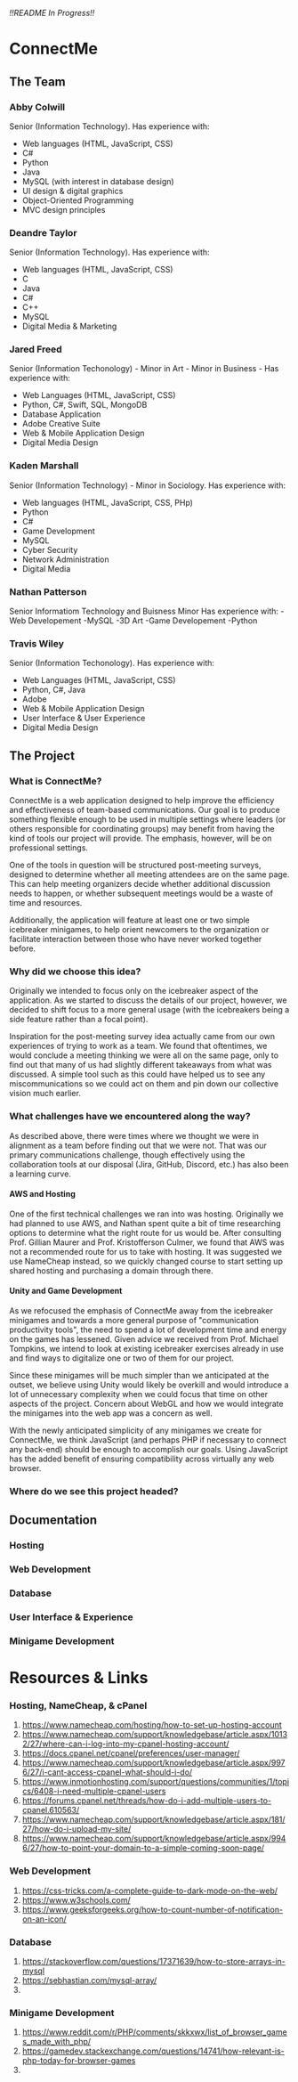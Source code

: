 _!!README In Progress!!_
# ConnectMe


## The Team

### Abby Colwill

Senior (Information Technology).
Has experience with:
- Web languages (HTML, JavaScript, CSS)
- C#
- Python
- Java
- MySQL (with interest in database design)
- UI design & digital graphics
- Object-Oriented Programming
- MVC design principles

### Deandre Taylor

Senior (Information Technology).
Has experience with:
- Web languages (HTML, JavaScript, CSS)
- C
- Java
- C#
- C++
- MySQL
- Digital Media & Marketing

### Jared Freed

Senior (Information Techonology) - Minor in Art - Minor in Business -
Has experience with:
- Web Languages (HTML, JavaScript, CSS)
- Python, C#, Swift, SQL, MongoDB
- Database Application
- Adobe Creative Suite
- Web & Mobile Application Design
- Digital Media Design

### Kaden Marshall

Senior (Information Technology) - Minor in Sociology.
Has experience with:
- Web languages (HTML, JavaScript, CSS, PHp)
- Python
- C#
- Game Development
- MySQL
- Cyber Security
- Network Administration
- Digital Media

### Nathan Patterson

Senior Informatiom Technology and Buisness Minor
Has experience with:
-Web Developement
-MySQL
-3D Art 
-Game Developement
-Python

### Travis Wiley

Senior (Information Techonology).
Has experience with:
- Web Languages (HTML, JavaScript, CSS)
- Python, C#, Java
- Adobe
- Web & Mobile Application Design
- User Interface & User Experience
- Digital Media Design

## The Project

### What is ConnectMe?

ConnectMe is a web application designed to help improve the efficiency and effectiveness of team-based communications. Our goal is to produce something flexible enough to be used in multiple settings where leaders (or others responsible for coordinating groups) may benefit from having the kind of tools our project will provide. The emphasis, however, will be on professional settings.

One of the tools in question will be structured post-meeting surveys, designed to determine whether all meeting attendees are on the same page. This can help meeting organizers decide whether additional discussion needs to happen, or whether subsequent meetings would be a waste of time and resources.

Additionally, the application will feature at least one or two simple icebreaker minigames, to help orient newcomers to the organization or facilitate interaction between those who have never worked together before.

### Why did we choose this idea?

Originally we intended to focus only on the icebreaker aspect of the application. As we started to discuss the details of our project, however, we decided to shift focus to a more general usage (with the icebreakers being a side feature rather than a focal point).

Inspiration for the post-meeting survey idea actually came from our own experiences of trying to work as a team. We found that oftentimes, we would conclude a meeting thinking we were all on the same page, only to find out that many of us had slightly different takeaways from what was discussed. A simple tool such as this could have helped us to see any miscommunications so we could act on them and pin down our collective vision much earlier.  

### What challenges have we encountered along the way?

As described above, there were times where we thought we were in alignment as a team before finding out that we were not. That was our primary communications challenge, though effectively using the collaboration tools at our disposal (Jira, GitHub, Discord, etc.) has also been a learning curve.  

#### AWS and Hosting

One of the first technical challenges we ran into was hosting. Originally we had planned to use AWS, and Nathan spent quite a bit of time researching options to determine what the right route for us would be. After consulting Prof. Gillian Maurer and Prof. Kristofferson Culmer, we found that AWS was not a recommended route for us to take with hosting. It was suggested we use NameCheap instead, so we quickly changed course to start setting up shared hosting and purchasing a domain through there.

#### Unity and Game Development

As we refocused the emphasis of ConnectMe away from the icebreaker minigames and towards a more general purpose of "communication productivity tools", the need to spend a lot of development time and energy on the games has lessened. Given advice we received from Prof. Michael Tompkins, we intend to look at existing icebreaker exercises already in use and find ways to digitalize one or two of them for our project.

Since these minigames will be much simpler than we anticipated at the outset, we believe using Unity would likely be overkill and would introduce a lot of unnecessary complexity when we could focus that time on other aspects of the project. Concern about WebGL and how we would integrate the minigames into the web app was a concern as well.

With the newly anticipated simplicity of any minigames we create for ConnectMe, we think JavaScript (and perhaps PHP if necessary to connect any back-end) should be enough to accomplish our goals. Using JavaScript has the added benefit of ensuring compatibility across virtually any web browser.

### Where do we see this project headed?

## Documentation

### Hosting  

### Web Development

### Database

### User Interface & Experience

### Minigame Development  

# Resources & Links

### Hosting, NameCheap, & cPanel

 1. https://www.namecheap.com/hosting/how-to-set-up-hosting-account   
 2. https://www.namecheap.com/support/knowledgebase/article.aspx/10132/27/where-can-i-log-into-my-cpanel-hosting-account/
 3. https://docs.cpanel.net/cpanel/preferences/user-manager/
 4. https://www.namecheap.com/support/knowledgebase/article.aspx/9976/27/i-cant-access-cpanel-what-should-i-do/
 5. https://www.inmotionhosting.com/support/questions/communities/1/topics/6408-i-need-multiple-cpanel-users
 6. https://forums.cpanel.net/threads/how-do-i-add-multiple-users-to-cpanel.610563/
 7. https://www.namecheap.com/support/knowledgebase/article.aspx/181/27/how-do-i-upload-my-site/
 8. https://www.namecheap.com/support/knowledgebase/article.aspx/9946/27/how-to-point-your-domain-to-a-simple-coming-soon-page/

### Web Development

1. https://css-tricks.com/a-complete-guide-to-dark-mode-on-the-web/
2. https://www.w3schools.com/
3. https://www.geeksforgeeks.org/how-to-count-number-of-notification-on-an-icon/


### Database

1. https://stackoverflow.com/questions/17371639/how-to-store-arrays-in-mysql
2. https://sebhastian.com/mysql-array/
3. 

### Minigame Development

1. https://www.reddit.com/r/PHP/comments/skkxwx/list_of_browser_games_made_with_php/
2. https://gamedev.stackexchange.com/questions/14741/how-relevant-is-php-today-for-browser-games
3. 
